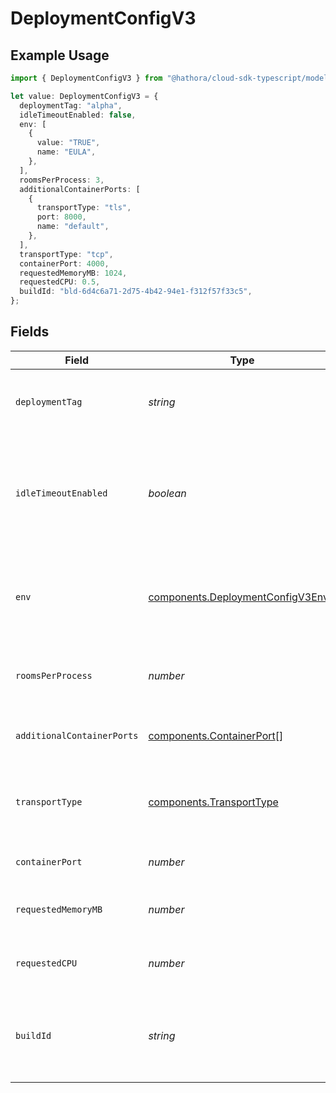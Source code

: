 # DeploymentConfigV3

## Example Usage

```typescript
import { DeploymentConfigV3 } from "@hathora/cloud-sdk-typescript/models/components";

let value: DeploymentConfigV3 = {
  deploymentTag: "alpha",
  idleTimeoutEnabled: false,
  env: [
    {
      value: "TRUE",
      name: "EULA",
    },
  ],
  roomsPerProcess: 3,
  additionalContainerPorts: [
    {
      transportType: "tls",
      port: 8000,
      name: "default",
    },
  ],
  transportType: "tcp",
  containerPort: 4000,
  requestedMemoryMB: 1024,
  requestedCPU: 0.5,
  buildId: "bld-6d4c6a71-2d75-4b42-94e1-f312f57f33c5",
};
```

## Fields

| Field                                                                                                            | Type                                                                                                             | Required                                                                                                         | Description                                                                                                      | Example                                                                                                          |
| ---------------------------------------------------------------------------------------------------------------- | ---------------------------------------------------------------------------------------------------------------- | ---------------------------------------------------------------------------------------------------------------- | ---------------------------------------------------------------------------------------------------------------- | ---------------------------------------------------------------------------------------------------------------- |
| `deploymentTag`                                                                                                  | *string*                                                                                                         | :heavy_minus_sign:                                                                                               | Arbitrary metadata associated with a deployment.                                                                 | alpha                                                                                                            |
| `idleTimeoutEnabled`                                                                                             | *boolean*                                                                                                        | :heavy_check_mark:                                                                                               | Option to shut down processes that have had no new connections or rooms<br/>for five minutes.                    |                                                                                                                  |
| `env`                                                                                                            | [components.DeploymentConfigV3Env](../../models/components/deploymentconfigv3env.md)[]                           | :heavy_check_mark:                                                                                               | The environment variable that our process will have access to at runtime.                                        |                                                                                                                  |
| `roomsPerProcess`                                                                                                | *number*                                                                                                         | :heavy_check_mark:                                                                                               | Governs how many [rooms](https://hathora.dev/docs/concepts/hathora-entities#room) can be scheduled in a process. | 3                                                                                                                |
| `additionalContainerPorts`                                                                                       | [components.ContainerPort](../../models/components/containerport.md)[]                                           | :heavy_minus_sign:                                                                                               | Additional ports your server listens on.                                                                         |                                                                                                                  |
| `transportType`                                                                                                  | [components.TransportType](../../models/components/transporttype.md)                                             | :heavy_check_mark:                                                                                               | Transport type specifies the underlying communication protocol to the exposed port.                              |                                                                                                                  |
| `containerPort`                                                                                                  | *number*                                                                                                         | :heavy_check_mark:                                                                                               | Default port the server listens on.                                                                              | 4000                                                                                                             |
| `requestedMemoryMB`                                                                                              | *number*                                                                                                         | :heavy_check_mark:                                                                                               | The amount of memory allocated to your process.                                                                  | 1024                                                                                                             |
| `requestedCPU`                                                                                                   | *number*                                                                                                         | :heavy_check_mark:                                                                                               | The number of cores allocated to your process.                                                                   | 0.5                                                                                                              |
| `buildId`                                                                                                        | *string*                                                                                                         | :heavy_check_mark:                                                                                               | System generated id for a build. Can also be user defined when creating a build.                                 | bld-6d4c6a71-2d75-4b42-94e1-f312f57f33c5                                                                         |
